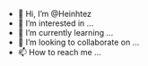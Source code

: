 - 👋 Hi, I’m @Heinhtez
- 👀 I’m interested in ...
- 🌱 I’m currently learning ...
- 💞️ I’m looking to collaborate on ...
- 📫 How to reach me ...

<!---
Heinhtez/Heinhtez is a ✨ special ✨ repository because its `README.md` (this file) appears on your GitHub profile.
You can click the Preview link to take a look at your changes.
--->
